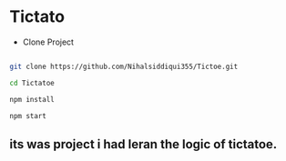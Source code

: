 
# Tictato

- Clone Project

```bash

git clone https://github.com/Nihalsiddiqui355/Tictoe.git

```

```bash
cd Tictatoe
```

```bash
npm install
```

```bash
npm start

```

## its was project i had leran the logic of tictatoe.
